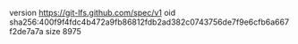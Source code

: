 version https://git-lfs.github.com/spec/v1
oid sha256:400f9f4fdc4b472a9fb86812fdb2ad382c0743756de7f9e6cfb6a667f2de7a7a
size 8975
